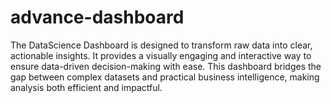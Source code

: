 # advance-dashboard
The DataScience Dashboard is designed to transform raw data into clear, actionable insights. It provides a visually engaging and interactive way to  ensure data-driven decision-making with ease. This dashboard bridges the gap between complex datasets and practical business intelligence, making analysis both efficient and impactful.

